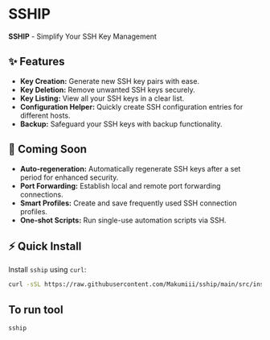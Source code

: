 # SSHIP

**SSHIP** - Simplify Your SSH Key Management

## ✨ Features
- **Key Creation:** Generate new SSH key pairs with ease.
- **Key Deletion:** Remove unwanted SSH keys securely.
- **Key Listing:** View all your SSH keys in a clear list.
- **Configuration Helper:** Quickly create SSH configuration entries for different hosts.
- **Backup:** Safeguard your SSH keys with backup functionality.

## 🚀 Coming Soon
- **Auto-regeneration:** Automatically regenerate SSH keys after a set period for enhanced security.
- **Port Forwarding:** Establish local and remote port forwarding connections.
- **Smart Profiles:** Create and save frequently used SSH connection profiles.
- **One-shot Scripts:** Run single-use automation scripts via SSH.

## ⚡ Quick Install

Install `sship` using `curl`:

```bash
curl -sSL https://raw.githubusercontent.com/Makumiii/sship/main/src/install.sh | bash
```


## To run tool

```bash
sship
```
